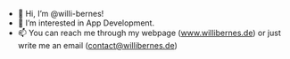 - 👋 Hi, I’m @willi-bernes!
- 👀 I’m interested in App Development.
- 📫 You can reach me through my webpage (www.willibernes.de) or just write me an email (contact@willibernes.de)

<!---
willi-bernes/willi-bernes is a ✨ special ✨ repository because its `README.md` (this file) appears on your GitHub profile.
You can click the Preview link to take a look at your changes.
--->
